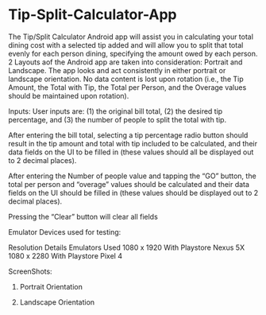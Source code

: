 # Tip-Split-Calculator-App

The Tip/Split Calculator Android app will assist you in calculating your total dining cost with a selected tip added and will 
allow you to split that total evenly for each person dining, specifying the amount owed by each person. 2 Layouts aof the Android 
app are taken into consideration: Portrait and Landscape. The app looks and act consistently in either portrait or landscape 
orientation. No data content is lost upon rotation (i.e., the Tip Amount, the Total with Tip, the Total per Person, and the
Overage values should be maintained upon rotation).

Inputs:
User inputs are: 
    (1) the original bill total, 
    (2) the desired tip percentage, and 
    (3) the number of people to split the total with tip.

After entering the bill total, selecting a tip percentage radio button should result in the tip
amount and total with tip included to be calculated, and their data fields on the UI to be filled
in (these values should all be displayed out to 2 decimal places).

After entering the Number of people value and tapping the “GO” button, the total per person
and “overage” values should be calculated and their data fields on the UI should be filled in
(these values should be displayed out to 2 decimal places).

Pressing the “Clear” button will clear all fields

Emulator Devices used for testing: 

Resolution      Details             Emulators Used
1080 x 1920     With Playstore      Nexus 5X
1080 x 2280     With Playstore      Pixel 4


ScreenShots: 

1. Portrait Orientation 


2. Landscape Orientation 